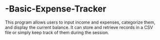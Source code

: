 # -Basic-Expense-Tracker
This program allows users to input income and expenses, categorize them, and display the current balance. It can store and retrieve records in a CSV file or simply keep track of them during the session.
